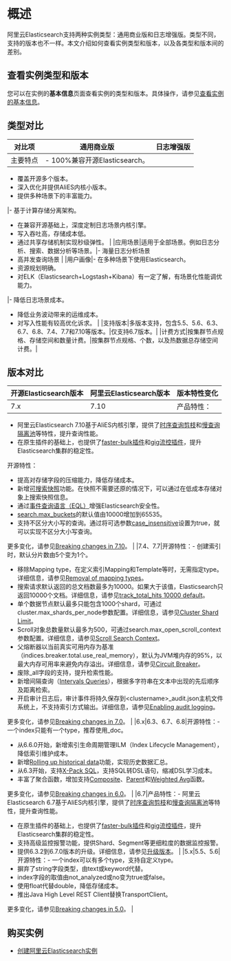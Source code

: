 # 概述

阿里云Elasticsearch支持两种实例类型：通用商业版和日志增强版。类型不同，支持的版本也不一样。本文介绍如何查看实例类型和版本，以及各类型和版本间的差别。

## 查看实例类型和版本

您可以在实例的**基本信息**页面查看实例的类型和版本。具体操作，请参见[查看实例的基本信息](/intl.zh-CN/Elasticsearch/管理实例/查看实例的基本信息.md)。

## 类型对比

|对比项|通用商业版|日志增强版|
|---|-----|-----|
|主要特点|-   100%兼容开源Elasticsearch。
-   覆盖开源多个版本。
-   深入优化并提供AliES内核小版本。
-   提供多种场景下的丰富能力。

|-   基于计算存储分离架构。
-   在兼容开源基础上，深度定制日志场景内核引擎。
-   写入吞吐高，存储成本低。
-   通过共享存储机制实现秒级弹性。 |
|应用场景|适用于全部场景。例如日志分析、搜索、数据分析等场景。|-   海量日志分析场景
-   高并发查询场景 |
|用户画像|-   在多种场景下使用Elasticsearch。
-   资源规划明确。
-   对ELK（Elasticsearch+Logstash+Kibana）有一定了解，有场景化性能调优能力。

|-   降低日志场景成本。
-   降低业务波动带来的运维成本。
-   对写入性能有较高优化诉求。 |
|支持版本|多版本支持，包含5.5、5.6、6.3、6.7、6.8、7.4、7.7和7.10等版本。|仅支持6.7版本。|
|计费方式|按集群节点规格、存储空间和数量计费。|按集群节点规格、个数，以及热数据总存储空间计费。|

## 版本对比

|开源Elasticsearch版本|阿里云Elasticsearch版本|版本特性变化|
|-----------------|------------------|------|
|7.x|7.10|产品特性：

-   阿里云Elasticsearch 7.10基于AliES内核引擎，提供了[时序查询剪枝](/intl.zh-CN/AliES内核/使用时序查询剪枝功能.md)和[慢查询隔离池](/intl.zh-CN/AliES内核/使用慢查询隔离池.md)等特性，提升查询性能。
-   在原生插件的基础上，也提供了[faster-bulk插件](/intl.zh-CN/Elasticsearch/插件配置/系统默认插件/使用bulk聚合插件（faster-bulk）.md)和[gig流控插件](/intl.zh-CN/Elasticsearch/插件配置/系统默认插件/使用gig流控插件.md)，提升Elasticsearch集群的稳定性。

开源特性：

-   提高对存储字段的压缩能力，降低存储成本。
-   新增[可搜索快照](https://www.elastic.co/guide/en/elasticsearch/reference/7.10/searchable-snapshots-api-mount-snapshot.html)功能。在快照不需要还原的情况下，可以通过在低成本存储对象上搜索快照信息。
-   通过[事件查询语言（EQL）](https://www.elastic.co/guide/en/elasticsearch/reference/7.10/eql.html)增强Elasticsearch安全性。
-   [search.max\_buckets](https://www.elastic.co/guide/en/elasticsearch/reference/7.10/search-settings.html#search-settings-max-buckets)的默认值由10000增加到65535。
-   支持不区分大小写的查询。通过将可选参数[case\_insensitive](https://www.elastic.co/guide/en/elasticsearch/reference/7.10/query-dsl-regexp-query.html)设置为true，就可以实现不区分大小写查询。

更多变化，请参见[Breaking changes in 7.10](https://www.elastic.co/guide/en/elasticsearch/reference/7.10/migrating-7.10.html#breaking-changes-7.10)。 |
|7.4、7.7|开源特性：-   创建索引时，默认分片数由5个变为1个。
-   移除Mapping type，在定义索引Mapping和Template等时，无需指定type。详细信息，请参见[Removal of mapping types](https://www.elastic.co/guide/en/elasticsearch/reference/7.4/removal-of-types.html#_what_are_mapping_types)。
-   搜索请求默认返回的总文档数最多为10000。如果大于该值，Elasticsearch只返回10000个文档。详细信息，请参见[track\_total\_hits 10000 default](https://www.elastic.co/guide/en/elasticsearch/reference/current/breaking-changes-7.0.html#track-total-hits-10000-default)。
-   单个数据节点默认最多只能包含1000个shard，可通过cluster.max\_shards\_per\_node参数配置。详细信息，请参见[Cluster Shard Limit](https://www.elastic.co/guide/en/elasticsearch/reference/7.4/misc-cluster.html#cluster-shard-limit)。
-   Scroll对象总数量默认最多为500，可通过search.max\_open\_scroll\_context参数配置。详细信息，请参见[Scroll Search Context](https://www.elastic.co/guide/en/elasticsearch/reference/7.4/search-request-body.html#scroll-search-context)。
-   父熔断器以当前真实可用内存为基准（indices.breaker.total.use\_real\_memory），默认为JVM堆内存的95%，以最大内存可用率来避免内存溢出。详细信息，请参见[Circuit Breaker](https://www.elastic.co/guide/en/elasticsearch/reference/7.4/circuit-breaker.html#parent-circuit-breaker)。
-   废除\_all字段的支持，提升检索性能。
-   新增间隔查询（[Intervals Queries](https://www.elastic.co/guide/en/elasticsearch/reference/7.4/query-dsl-intervals-query.html)），根据多字符串在文本中出现的先后顺序及距离检索。
-   开启审计日志后，审计事件将持久保存到<clustername\>\_audit.json主机文件系统上，不支持索引方式输出。详细信息，请参见[Enabling audit logging](https://www.elastic.co/guide/en/elasticsearch/reference/7.4/enable-audit-logging.html)。

更多变化，请参见[Breaking changes in 7.0](https://www.elastic.co/guide/en/elasticsearch/reference/7.4/breaking-changes-7.0.html#breaking_70_indices_changes)。 |
|6.x|6.3、6.7、6.8|开源特性：-   一个index只能有一个type，推荐使用\_doc。
-   从6.6.0开始，新增索引生命周期管理ILM（Index Lifecycle Management），降低索引维护成本。
-   新增[Rolling up historical data](https://www.elastic.co/guide/en/elasticsearch/reference/6.3/rollup-overview.html)功能，实现历史数据汇总。
-   从6.3开始，支持[X-Pack SQL](https://www.elastic.co/guide/en/elasticsearch/reference/6.8/sql-overview.html)，支持SQL转DSL语句，缩减DSL学习成本。
-   丰富了聚合函数，增加支持[Composite](https://www.elastic.co/guide/en/elasticsearch/reference/6.8/search-aggregations-bucket-composite-aggregation.html)、[Parent](https://www.elastic.co/guide/en/elasticsearch/reference/6.8/search-aggregations-bucket-parent-aggregation.html)和[Weighted Avg](https://www.elastic.co/guide/en/elasticsearch/reference/6.8/search-aggregations-metrics-weight-avg-aggregation.html)函数。

更多变化，请参见[Breaking changes in 6.0](https://www.elastic.co/guide/en/elasticsearch/reference/6.8/breaking-changes-6.0.html)。 |
|6.7|产品特性：-   阿里云Elasticsearch 6.7基于AliES内核引擎，提供了[时序查询剪枝](/intl.zh-CN/AliES内核/使用时序查询剪枝功能.md)和[慢查询隔离池](/intl.zh-CN/AliES内核/使用慢查询隔离池.md)等特性，提升查询性能。
-   在原生插件的基础上，也提供了[faster-bulk插件](/intl.zh-CN/Elasticsearch/插件配置/系统默认插件/使用bulk聚合插件（faster-bulk）.md)和[gig流控插件](/intl.zh-CN/Elasticsearch/插件配置/系统默认插件/使用gig流控插件.md)，提升Elasticsearch集群的稳定性。
-   支持高级监控报警功能，提供Shard、Segment等更细粒度的数据监控报警。
-   提供6.3.2到6.7.0版本的升级。详细信息，请参见[升级版本](/intl.zh-CN/Elasticsearch/版本升级/升级版本.md)。 |
|5.x|5.5、5.6|开源特性：-   一个index可以有多个type，支持自定义type。
-   摒弃了string字段类型，由text或keyword代替。
-   index字段的取值由not\_analyzed或no变为true或false。
-   使用float代替double，降低存储成本。
-   推出Java High Level REST Client替换TransportClient。

更多变化，请参见[Breaking changes in 5.0](https://www.elastic.co/guide/en/elasticsearch/reference/5.6/breaking-changes-5.0.html)。 |

## 购买实例

-   [创建阿里云Elasticsearch实例](/intl.zh-CN/Elasticsearch/管理实例/创建阿里云Elasticsearch实例.md)

